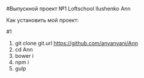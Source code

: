 #Выпускной проект №1 Loftschool
Ilushenko Ann

Как установить мой проект:

#1
1. git clone git.url https://github.com/anyanyani/Ann 
2. cd Ann
3. bower i
4. npm i
5. gulp

